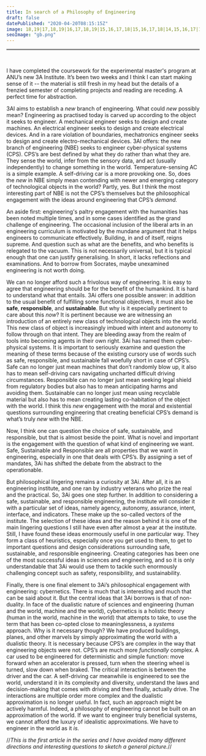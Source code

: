 ```yaml
---
title: In search of a Philosophy of Engineering
draft: false
datePublished: "2020-04-20T08:15:15Z"
image: 18,19|17,18,19|16,17,18,19|15,16,17,18|15,16,17,18|14,15,16,17|13,14,15,16,17|12,13,14,15,16|12,13,14,15|11,12,13,14,15|10,11,12,13,14|9,10,11,12,13|3,4,9,10,11,12,13|2,3,4,5,8,9,10,11,12|2,3,4,5,6,7,8,9,10,11|3,4,5,6,7,8,9,10,11|4,5,6,7,8,9,10|5,6,7,8,9|6,7,8|
seoImage: "gb.png"
---
```


<hr style="height:3px;border-width:0;color:gray;background-color:gray">
 <br />



I have completed the coursework for the experimental master's program at ANU’s new 3A Institute. It’s been two weeks and I think I can start making sense of it -- the material is still fresh in my head but the details of a frenzied semester of completing projects and reading are receding. A perfect time for abstraction.

3AI aims to establish a *new* branch of engineering. What could *new* possibly mean? Engineering as practised today is carved up according to the object it seeks to engineer. A mechanical engineer seeks to design and create machines. An electrical engineer seeks to design and create electrical devices. And in a rare violation of boundaries, mechatronics engineer seeks to design and create electro-mechanical devices. 3AI offers: the new branch of engineering (NBE) seeks to engineer cyber-physical systems (CPS). CPS’s are best defined by what they do rather than what they are. They sense the world, infer from the sensory data, and act (usually independently) to change something in the world. Temperature-sensing AC is a simple example. A self-driving car is a more provoking one. So, does the *new* in NBE simply mean contending with newer and emerging category of technological objects in the world? Partly, yes. But I think the most interesting part of NBE is not the CPS’s themselves but the philosophical engagement with the ideas around engineering that CPS’s *demand.*

An aside first: engineering's paltry engagement with the humanities has been noted multiple times, and in some cases identified as the grand challenge of engineering. The occasional inclusion of the liberal arts in an engineering curriculum is motivated by the mundane argument that it helps engineers to communicate effectively. Building, in and of itself, reigns supreme. And question such as what are the benefits, and who benefits is relegated to the vacuum. This is not necessarily universal, but it is typical enough that one can justify generalising. In short, it lacks reflections and examinations. And to borrow from Socrates, maybe unexamined engineering is not worth doing.

We can no longer afford such a frivolous way of engineering. It is easy to agree that engineering should be for the benefit of the humankind. It is hard to understand what that entails. 3Ai offers one possible answer: in addition to the usual benefit of fulfilling some functional objectives, it must also be **safe**, **responsible**, and **sustainable**. But why is it especially pertinent to care about this *now*? It is pertinent because we are witnessing an introduction of an entirely new class of technological objects into the world. This new class of object is increasingly imbued with intent and autonomy to follow through on that intent. They are bleeding away from the realm of tools into becoming agents in their own right. 3Ai has named them cyber-physical systems. It is important to seriously examine and question the meaning of these terms because of the existing cursory use of words such as safe, responsible, and sustainable fall woefully short in case of CPS’s. Safe can no longer just mean machines that don’t randomly blow up, it also has to mean self-driving cars navigating uncharted difficult driving circumstances. Responsible can no longer just mean seeking legal shield from regulatory bodies but also has to mean anticipating harms and avoiding them. Sustainable can no longer just mean using recyclable material but also has to mean creating lasting co-habitation of the object with the world. I think this *new* engagement with the moral and existential questions surrounding engineering that creating beneficial CPS’s demand is what’s truly *new* with the NBE.

Now, I think one can question the choice of safe, sustainable, and responsible, but that is almost beside the point. What is novel and important is the engagement with the question of what kind of engineering we want. Safe, Sustainable and Responsible are all properties that we want in engineering, especially in one that deals with CPS’s. By assigning a set of mandates, 3Ai has shifted the debate from the abstract to the operationable.

But philosophical lingering remains a curiosity at 3Ai. After all, it is an engineering institute, and one ran by industry veterans who prize the real and the practical. So, 3Ai goes one step further. In addition to considering a safe, sustainable, and responsible engineering, the institute will consider it with a particular set of ideas, namely agency, autonomy, assurance, intent, interface, and indicators. These make up the so-called vectors of the institute. The selection of these ideas and the reason behind it is one of the main lingering questions I still have even after almost a year at the institute. Still, I have found these ideas enormously useful in one particular way. They form a class of heuristics, especially once you get used to them, to get to important questions and design considerations surrounding safe, sustainable, and responsible engineering. Creating categories has been one of the most successful ideas in sciences and engineering, and so it is only understandable that 3Ai would use them to tackle such enormously challenging concept such as safety, responsibility, and sustainability.

Finally, there is one final element to 3Ai’s philosophical engagement with engineering: cybernetics. There is much that is interesting and much that can be said about it. But the central ideas that 3Ai borrows is that of non-duality. In face of the dualistic nature of sciences and engineering (human and the world, machine and the world), cybernetics is a holistic theory (human in the world, machine in the world) that attempts to take, to use the term that has been co-opted close to meaninglessness, a *systems* approach. Why is it necessary though? We have produced buildings, planes, and other marvels by simply approximating the world with a dualistic theory. It is necessary because CPS’s are complex in the way that engineering objects were not. CPS’s are much more *functionally* complex. A car used to be engineered for deterministic and simple function: move forward when an accelerator is pressed, turn when the steering wheel is turned, slow down when braked. The critical interaction is between the driver and the car. A self-driving car meanwhile is engineered to see the world, understand it in its complexity and diversity, understand the laws and decision-making that comes with driving and then finally, actually drive. The interactions are multiple order more complex and the dualistic approximation is no longer useful. In fact, such an approach might be actively harmful. Indeed, a philosophy of engineering cannot be built on an approximation of the world. If we want to engineer truly beneficial systems, we cannot afford the luxury of idealistic approximations. We have to engineer in the world as it *is.*

//*This is the first article in the series and I have avoided many different directions and interesting questions to sketch a general picture.*//
